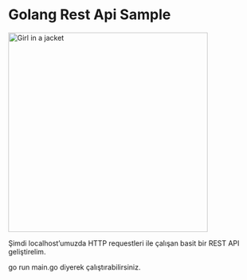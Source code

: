 # Golang Rest Api Sample

<img src="https://i.imgur.com/MFg8Nop.png" alt="Girl in a jacket" height="400">

Şimdi localhost’umuzda HTTP requestleri ile çalışan basit bir REST API geliştirelim.

go run main.go diyerek çalıştırabilirsiniz.
